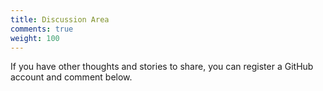```yaml
---
title: Discussion Area
comments: true
weight: 100
---
```


If you have other thoughts and stories to share, you can register a GitHub account and comment below.